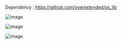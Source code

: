 Dependency : https://github.com/overextended/ox_lib

![image](https://github.com/user-attachments/assets/ffdf4029-2d89-4c9d-8aca-9fb21067da15)

![image](https://github.com/user-attachments/assets/474c9ccd-5c1b-4899-9e72-e25b1faeb74c)

![image](https://github.com/user-attachments/assets/d969738e-ee48-49bd-aa0f-657a5fef481e)
